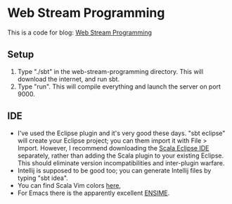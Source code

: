 # Web Stream Programming
This is a code for blog: [Web Stream Programming](http://xuefengwu.github.io/blog/2014/01/22/web-stream-programming/)

## Setup
1. Type "./sbt" in the web-stream-programming directory. This will download the internet, and run sbt.
2. Type "run".  This will compile everything and launch the server on port 9000.

## IDE
* I've used the Eclipse plugin and it's very good these days. "sbt eclipse" will create your Eclipse project; you can them import it with File > Import.  However, I recommend downloading the [Scala Eclipse IDE](http://scala-ide.org/) separately, rather than adding the Scala plugin to your existing Eclipse.  This should eliminate version incompatibilities and inter-plugin warfare. 
* Intellij is supposed to be good too; you can generate Intellij files by typing "sbt idea".
* You can find Scala Vim colors [here](https://github.com/scala/scala-dist/tree/master/tool-support/src/vim), 
* For Emacs there is the apparently excellent [ENSIME](https://github.com/aemoncannon/ensime).
